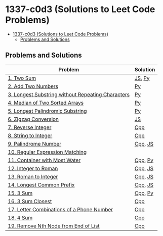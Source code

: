 # 1337-c0d3 (Solutions to Leet Code Problems)

<!-- TOC -->
* [1337-c0d3 (Solutions to Leet Code Problems)](#1337-c0d3-solutions-to-leet-code-problems)
  * [Problems and Solutions](#problems-and-solutions)
<!-- TOC -->

## Problems and Solutions
| Problem                                                                                                                            | Solution                                                                                        |
|------------------------------------------------------------------------------------------------------------------------------------|-------------------------------------------------------------------------------------------------|
| [1. Two Sum](https://leetcode.com/problems/two-sum/)                                                                               | [JS](javascript/1.%20two-sum.js), [Py](python/1.%20two-sum.py)                                  |
| [2. Add Two Numbers](https://leetcode.com/problems/add-two-numbers/)                                                               | [Py](python/2.%20add-two-numbers.py)                                                            |
| [3. Longest Substring without Repeating Characters](https://leetcode.com/problems/longest-substring-without-repeating-characters/) | [Py](python/3.%20longest-substring-without-repeating-characters.py)                             |
| [4. Median of Two Sorted Arrays](https://leetcode.com/problems/median-of-two-sorted-arrays/)                                       | [Py](python/4.%20median-of-two-sorted-arrays.py)                                                |
| [5. Longest Palindromic Substring](https://leetcode.com/problems/longest-palindromic-substring/)                                   | [Py](python/5.%20longest-palindromic-substring.py)                                              |
| [6. Zigzag Conversion](https://leetcode.com/problems/zigzag-conversion/)                                                           | [JS](javascript/6.%20zigzag-conversion.js)                                                      |
| [7. Reverse Integer](https://leetcode.com/problems/reverse-integer/)                                                               | [Cpp](cpp/7.%20reverse-integer.cpp)                                                             |
| [8. String to Integer](https://leetcode.com/problems/string-to-integer-atoi/)                                                      | [Cpp](cpp/8.%20string-to-integer.cpp)                                                           |
| [9. Palindrome Number](https://leetcode.com/problems/palindrome-number/)                                                           | [Cpp](cpp/9.%20palindrome-number.cpp), [JS](javascript/9.%20palindrome-number.js)               |
| [10. Regular Expression Matching](https://leetcode.com/problems/regular-expression-matching)                                       |                                                                                                 |
| [11. Container with Most Water](https://leetcode.com/problems/container-with-most-water/)                                          | [Cpp](cpp/11.%20container-with-most-water.cpp), [Py](python/11.%20container-with-most-water.py) |
| [12. Integer to Roman](https://leetcode.com/problems/integer-to-roman/)                                                            | [Cpp](cpp/12.%20integer-to-roman.cpp), [JS](javascript/12.%20integer-to-roman.js)               |
| [13. Roman to Integer](https://leetcode.com/problems/roman-to-integer/)                                                            | [Cpp](cpp/13.%20roman-to-integer.cpp), [JS](javascript/13.%20roman-to-integer.js)               |
| [14. Longest Common Prefix](https://leetcode.com/problems/longest-common-prefix/)                                                  | [Cpp](cpp/14.%20longest-common-prefix.cpp), [JS](javascript/14.%20longest-common-prefix.js)     |
| [15. 3 Sum](https://leetcode.com/problems/3sum/)                                                                                   | [Cpp](cpp/15.%203-sum.cpp), [Py](python/15.%203-sum.py)                                         |
| [16. 3 Sum Closest](https://leetcode.com/problems/3sum-closest/)                                                                   | [Cpp](cpp/16.%203-sum-closest.cpp)                                                              |
| [17. Letter Combinations of a Phone Number](https://leetcode.com/problems/letter-combinations-of-a-phone-number/)                  | [Cpp](cpp/17.%20letter-combinations-of-a-phone-number.cpp)                                      |
| [18. 4 Sum](https://leetcode.com/problems/4sum/)                                                                                   | [Cpp](cpp/18.%204-sum.cpp)                                                                      |
| [19. Remove Nth Node from End of List](https://leetcode.com/problems/remove-nth-node-from-end-of-list/)                            | [Cpp](cpp/19.%20remove-nth-node-from-end-of-list.cpp)                                           |
